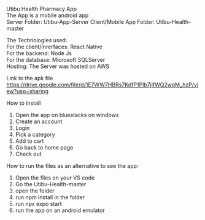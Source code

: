 Utibu Health Pharmacy App <br/>
The App is a mobile android app <br/>
Server Folder: Utibu-App-Server
Client/Mobile App Folder: Utibu-Health-master

The Technologies used: <br/>
For the client/Inrerfaces: React Native <br/>
For the backend: Node Js <br/>
For the database: Microsoft SQLServer <br/>
Hosting: The Server was hosted on AWS <br/>

Link to the apk file <br/>
https://drive.google.com/file/d/1E7WW7HBRs7KdfP1Plb7jifWQ2wqM_hzP/view?usp=sharing

How to install <br/>
1. Open the app on bluestacks on windows
2. Create an account
3. Login
4. Pick a category
5. Add to cart
6. Go back to home page
7. Check out

How to run the files as an alternative to see the app: <br/>
1. Open the files on your VS code
2. Go the Utibu-Health-master
3. open the folder
4. run  npm install in the folder
5. run npx expo start
6. run the app on an android emulator
   






